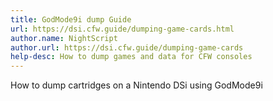 ```yaml
---
title: GodMode9i dump Guide
url: https://dsi.cfw.guide/dumping-game-cards.html
author.name: NightScript
author.url: https://dsi.cfw.guide/dumping-game-cards
help-desc: How to dump games and data for CFW consoles
---
```


How to dump cartridges on a Nintendo DSi using GodMode9i
